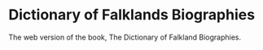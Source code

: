 # Dictionary of Falklands Biographies
The web version of the book, The Dictionary of Falkland Biographies.
